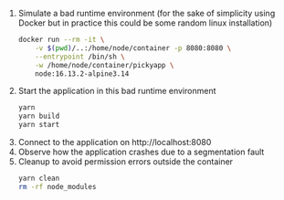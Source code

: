 1. Simulate a bad runtime environment (for the sake of simplicity using Docker
   but in practice this could be some random linux installation)
   ~~~sh
   docker run --rm -it \
       -v $(pwd)/..:/home/node/container -p 8080:8080 \
       --entrypoint /bin/sh \
       -w /home/node/container/pickyapp \
       node:16.13.2-alpine3.14
   ~~~
2. Start the application in this bad runtime environment
   ~~~sh
   yarn
   yarn build
   yarn start
   ~~~
3. Connect to the application on http://localhost:8080
4. Observe how the application crashes due to a segmentation fault
5. Cleanup to avoid permission errors outside the container
   ~~~sh
   yarn clean
   rm -rf node_modules
   ~~~
